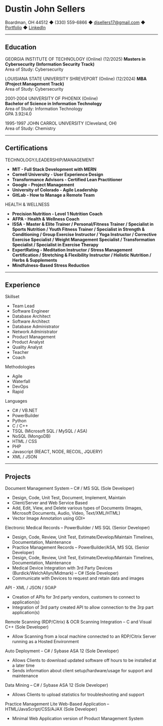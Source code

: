 # Dustin John Sellers
Boardman, OH 44512 ◆ (330) 559-6866 ◆ <djsellers17@gmail.com> ◆ [Portfolio](https://slumpbuster.github.io/) ◆ [LinkedIn](https://www.linkedin.com/in/dustinsellers/)

--------

## Education
GEORGIA INSTITUTE OF TECHNOLOGY (Online)  (12/2025)
**Masters in Cybersecurity (Information Security Track)**  
Area of Study: Cybersecurity

LOUISIANA STATE UNIVERSITY SHREVEPORT (Online)  (12/2024)
**MBA (Project Management Track)**  
Area of Study: Cybersecurity

2001-2004
UNIVERSITY OF PHOENIX (Online)  
**Bachelor of Science in Information Technology**  
Area of Study: Information Technology  
GPA 3.92/4.0

1995-1997
JOHN CARROL UNIVERSITY (Cleveland, OH)  
Area of Study: Chemistry

---------

## Certifications
TECHNOLOGY/LEADERSHIP/MANAGEMENT
- **MIT - Full Stack Development with MERN**
- **Cornell University - User Experience Design**
- **Transformance Advisors - Certified Lean Practitioner**
- **Google - Project Management**
- **University of Colorado - Agile Leadership**
- **GitLab - How to Manage a Remote Team**

HEALTH & WELLNESS
- **Precision Nutrition - Level 1 Nutrition Coach**
- **AFPA - Health & Wellness Coach**
- **ISSA - Master & Elite Trainer / Personal/Fitness Trainer / Specialist in Sports Nutrition / Youth Fitness Trainer / Specialist in Strength & Conditioning / Group Exercise Instructor / Yoga Instructor / Corrective Exercise Specialist / Weight Management Specialist / Transformation Specialist / Specialist in Exercise Therapy**
- **ExpertRating - Meditation Instructor / Stress Management Certification / Stretching & Flexibility Instructor / Holistic Nutrition / Herbs & Supplements**
- **Mindfulness-Based Stress Reduction**

---------

## Experience
Skillset
- Team Lead
- Software Engineer
- Database Architect
- Software Architect
- Database Administrator
- Network Administrator
- Product Management
- Product Analyst
- Quality Analyst
- Teacher
- Coach

Methodologies
- Agile
- Waterfall
- DevOps
- Rapid

Languages
- C# / VB.NET
- PowerBuilder
- Python
- C / C++
- TSQL (Microsoft SQL / MySQL / ASA)
- NoSQL (MongoDB)
- HTML / CSS
- PHP
- Javascript (REACT, NODE, RECOIL, JQUERY)
- XML / JSON

---------

## Projects
Document Management System – C# / MS SQL (Sole Developer)
- Design, Code, Unit Test, Document, Implement, Maintain
- Client/Server and Web Service Based
- Add, Edit, View, and Delete various types of Documents (Images, Microsoft Documents, Audio, Video, Text/XML/HTML)
- Vector Image Annotation using GDI+

Electronic Medical Records – PowerBuilder / MS SQL (Senior Developer)
- Design, Code, Review, Unit Test, Estimate/Develop/Maintain Timelines, Documentation, Maintenance 
- Practice Management Records – PowerBuilder/ASA, MS SQL (Senior Developer) 
- Design, Code, Review, Unit Test, Estimate/Develop/Maintain Timelines, Documentation, Maintenance 
- Medical Device Integration with 3rd Party Devices (Burdick/WelchAllyn/Midmark) – C# (Sole Developer)
- Communicate with Devices to request and retain data and images

API - XML / JSON / SOAP
- Creation of APIs for 3rd party vendors, customers to connect to application(s)
- Integration of 3rd party created API to allow connection to the 3rp part application(s)

Remote Scanning (RDP/Citrix) & OCR Scanning Integration – C and Visual C++ (Sole Developer)
- Allow Scanning from a local machine connected to an RDP/Citrix Server running as a Hosted Environment

Auto Deployment – C# / Sybase ASA 12 (Sole Developer)
- Allows Clients to download updated software off hours to be installed at a later time
- Sends information about client setup/hardware/usage for support and maintenance

Data Mining – C# / Sybase ASA 12 (Sole Developer)
- Allows Clients to upload statistics for troubleshooting and support

Practice Management Lite Web-Based Application – HTML/JavaScript/CSS/AJAX (Sole Developer)
- Minimal Web Application version of Product Management System
